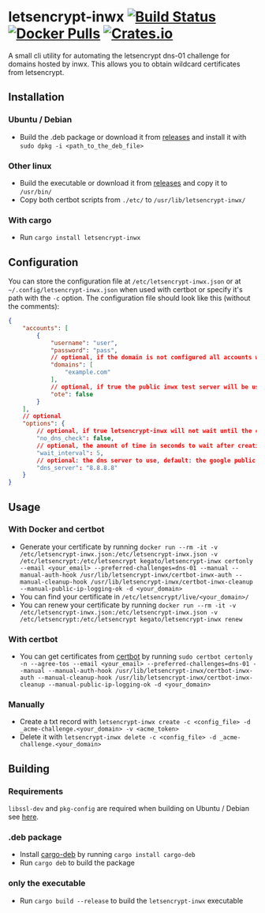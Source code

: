 # letsencrypt-inwx [![Build Status](https://travis-ci.org/kegato/letsencrypt-inwx.svg?branch=master)](https://travis-ci.org/kegato/letsencrypt-inwx) [![Docker Pulls](https://img.shields.io/docker/pulls/kegato/letsencrypt-inwx.svg)](https://hub.docker.com/r/kegato/letsencrypt-inwx/) [![Crates.io](https://img.shields.io/crates/v/letsencrypt-inwx.svg)](https://crates.io/crates/letsencrypt-inwx)

A small cli utility for automating the letsencrypt dns-01 challenge for domains hosted by inwx. This allows you to obtain wildcard certificates from letsencrypt.

## Installation
### Ubuntu / Debian
- Build the .deb package or download it from [releases](https://github.com/kegato/letsencrypt-inwx/releases/latest) and install it with `sudo dpkg -i <path_to_the_deb_file>`

### Other linux
- Build the executable or download it from [releases](https://github.com/kegato/letsencrypt-inwx/releases/latest) and copy it to `/usr/bin/`
- Copy both certbot scripts from `./etc/` to `/usr/lib/letsencrypt-inwx/`

### With cargo
- Run `cargo install letsencrypt-inwx`

## Configuration
You can store the configuration file at `/etc/letsencrypt-inwx.json` or at `~/.config/letsencrypt-inwx.json` when used with certbot or specify it's path with the `-c` option.
The configuration file should look like this (without the comments):
```json
{
    "accounts": [
        {
            "username": "user",
            "password": "pass",
            // optional, if the domain is not configured all accounts will be tried
            "domains": [
                "example.com"
            ],
            // optional, if true the public inwx test server will be used
            "ote": false
        }
    ],
    // optional
    "options": {
        // optional, if true letsencrypt-inwx will not wait until the created record is publicly visible, default: false
        "no_dns_check": false,
        // optional, the amount of time in seconds to wait after creating a record, default: 5 seconds
        "wait_interval": 5,
        // optional: the dns server to use, default: the google public dns server
        "dns_server": "8.8.8.8"
    }
}
```

## Usage
### With Docker and certbot
- Generate your certificate by running `docker run --rm -it -v /etc/letsencrypt-inwx.json:/etc/letsencrypt-inwx.json -v /etc/letsencrypt:/etc/letsencrypt kegato/letsencrypt-inwx certonly --email <your_email> --preferred-challenges=dns-01 --manual --manual-auth-hook /usr/lib/letsencrypt-inwx/certbot-inwx-auth --manual-cleanup-hook /usr/lib/letsencrypt-inwx/certbot-inwx-cleanup --manual-public-ip-logging-ok -d <your_domain>`
- You can find your certificate in `/etc/letsencrypt/live/<your_domain>/`
- You can renew your certificate by running `docker run --rm -it -v /etc/letsencrypt-inwx.json:/etc/letsencrypt-inwx.json -v /etc/letsencrypt:/etc/letsencrypt kegato/letsencrypt-inwx renew`

### With certbot
- You can get certificates from [certbot](https://certbot.eff.org/) by running `sudo certbot certonly -n --agree-tos --email <your_email> --preferred-challenges=dns-01 --manual --manual-auth-hook /usr/lib/letsencrypt-inwx/certbot-inwx-auth --manual-cleanup-hook /usr/lib/letsencrypt-inwx/certbot-inwx-cleanup --manual-public-ip-logging-ok -d <your_domain>`

### Manually
- Create a txt record with `letsencrypt-inwx create -c <config_file> -d _acme-challenge.<your_domain> -v <acme_token>`
- Delete it with `letsencrypt-inwx delete -c <config_file> -d _acme-challenge.<your_domain>`

## Building
### Requirements
`libssl-dev` and `pkg-config` are required when building on Ubuntu / Debian see [here](https://github.com/sfackler/rust-openssl).

### .deb package
- Install [cargo-deb](https://github.com/mmstick/cargo-deb) by running `cargo install cargo-deb`
- Run `cargo deb` to build the package

### only the executable
- Run `cargo build --release` to build the `letsencrypt-inwx` executable
